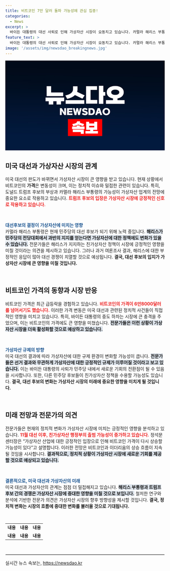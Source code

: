 ```yaml
---
title: 비트코인 7만 달러 돌파 가능성에 관심 집중!
categories:
  - News
excerpt: >
  바이든 대통령의 대선 사퇴로 인해 가상자산 시장이 요동치고 있습니다. 카멀라 해리스 부통령의 대선 출마 가능성과 친가상자산 정책 전망이 긍정적으로 작용하며 비트코인 가격이 6만8000달러를 넘었습니다. 전문가들은 향후 규제 환경이 개선될 것이라며 기대감을 키우고 있습니다.
feature_text: >
  바이든 대통령의 대선 사퇴로 인해 가상자산 시장이 요동치고 있습니다. 카멀라 해리스 부통령의 대선 출마 가능성과 친가상자산 정책 전망이 긍정적으로 작용하며 비트코인 가격이 6만8000달러를 넘었습니다. 전문가들은 향후 규제 환경이 개선될 것이라며 기대감을 키우고 있습니다.
image: '/assets/img/newsdao_breakingnews.jpg'
---
```


<p><img src="/assets/img/newsdao_breakingnews.jpg" alt="implanttips 속보" /></p>

<h2 data-ke-size="size26">미국 대선과 가상자산 시장의 관계</h2>

<p data-ke-size="size16">미국 대선의 판도가 바뀌면서 가상자산 시장이 큰 영향을 받고 있습니다. 현재 상황에서 비트코인의 <b>가격</b>은 변동성이 크며, 이는 정치적 이슈와 밀접한 관련이 있습니다. 특히, 도널드 트럼프 후보의 부상과 카멀라 해리스 부통령의 가능성이 가상자산 업계의 전망에 중요한 요소로 작용하고 있습니다. <b><span style="color: #ee2323;">트럼프 후보의 입장은 가상자산 시장에 긍정적인 신호로 작용하고 있습니다.</span></b> </p>

<p data-ke-size="size16">&nbsp;</p>

<p><b><span style="color: #1a5490;">대선후보의 결정이 가상자산에 미치는 영향</span></b> <br>
카멀라 해리스 부통령은 현재 민주당의 대선 후보가 되기 위해 노력 중입니다. <b><span style="background-color: #21538527;">해리스가 민주당의 전당대회에서 과반의 지지를 얻는다면 가상자산에 대한 정책에도 변화가 있을 수 있습니다.</span></b> 전문가들은 해리스가 지지하는 친가상자산 정책이 시장에 긍정적인 영향을 미칠 것이라는 의견을 제시하고 있습니다. 그러나 과거 여론조사 결과, 해리스에 대한 부정적인 응답이 많아 대선 경쟁이 치열할 것으로 예상됩니다. <b>결국, 대선 후보의 입지가 가상자산 시장에 큰 영향을 미칠 것입니다.</b></p>

<p data-ke-size="size16">&nbsp;</p>

<h2 data-ke-size="size26">비트코인 가격의 동향과 시장 반응</h2>

<p data-ke-size="size16">비트코인 가격은 최근 급등락을 경험하고 있습니다. <b><span style="color: #ee2323;">비트코인의 가격이 6만8000달러를 넘어서기도 했습니다.</span></b> 이러한 가격 변동은 미국 대선과 관련된 정치적 사건들이 직접적인 영향을 미치고 있습니다. 특히, 바이든 대통령의 중도 하차는 시장에 큰 충격을 주었으며, 이는 비트코인의 가격에도 큰 영향을 미쳤습니다. <b><span style="background-color: #21538527;">전문가들은 이런 상황이 가상자산 시장을 더욱 활성화할 것으로 예상하고 있습니다.</span></b> </p>

<p data-ke-size="size16">&nbsp;</p>

<p><b><span style="color: #1a5490;">가상자산 규제의 방향</span></b> <br>
미국 대선의 결과에 따라 가상자산에 대한 규제 환경이 변화할 가능성이 큽니다. <b><span style="background-color: #21538527;">전문가들은 선거 결과와 무관하게 가상자산에 대한 긍정적인 규제가 이루어질 것이라고 보고 있습니다.</span></b> 이는 바이든 대통령의 사퇴가 민주당 내에서 새로운 기회의 전환점이 될 수 있음을 시사합니다. 또한, 다른 민주당 후보들이 친가상자산 정책을 수용할 가능성도 있습니다. <b>결국, 대선 후보의 변화는 가상자산 시장의 미래에 중요한 영향을 미치게 될 것입니다.</b></p>

<p data-ke-size="size16">&nbsp;</p>

<h2 data-ke-size="size26">미래 전망과 전문가의 의견</h2>

<p data-ke-size="size16">전문가들은 현재의 정치적 변화가 가상자산 시장에 미치는 긍정적인 영향을 분석하고 있습니다. <b><span style="color: #ee2323;">11월 대선 이후, 친가상자산 행정부의 출범 가능성이 증가하고 있습니다.</span></b> 정석문 센터장은 “가상자산 산업에 대한 긍정적인 입장으로 인해 비트코인 가격이 다시 상승할 가능성이 있다”고 설명합니다. 이러한 전망은 비트코인과 이더리움의 상승 흐름이 지속될 것임을 시사합니다. <b><span style="background-color: #21538527;">결과적으로, 정치적 상황이 가상자산 시장에 새로운 기회를 제공할 것으로 예상되고 있습니다.</span></b> </p>

<p data-ke-size="size16">&nbsp;</p>

<p><b><span style="color: #1a5490;">결론적으로, 미국 대선과 가상자산의 미래</span></b> <br>
미국 대선과 가상자산의 관계는 점점 더 밀접해지고 있습니다. <b><span style="background-color: #21538527;">해리스 부통령과 트럼프 후보 간의 경쟁은 가상자산 시장에 중대한 영향을 미칠 것으로 보입니다.</span></b> 철저한 연구와 분석에 기반한 전문가 의견은 가상자산 시장의 향후 방향성을 제시할 것입니다. <b>결국, 정치적 변화는 시장의 흐름에 중대한 변화를 불러올 것으로 기대됩니다.</b></p>

<p data-ke-size="size16">&nbsp;</p>

<table style="width:100%; border-collapse: collapse;">
<tr>
<td style="text-align: center; height: 17px;"><b>내용</b></td>
<td style="text-align: center; height: 17px;"><b>내용</b></td>
<td style="text-align: center; height: 17px;"><b>내용</b></td>
</tr>
<tr>
<td style="text-align: center; height: 17px;"><b>내용</b></td>
<td style="text-align: center; height: 17px;"><b>내용</b></td>
<td style="text-align: center; height: 17px;"><b>내용</b></td>
</tr>
</table> 

<p data-ke-size="size16">&nbsp;</p>

<hr style="border: 1px solid #ddd;">
실시간 뉴스 속보는, <a href="https://newsdao.kr" rel="dofollow">https://newsdao.kr</a>



